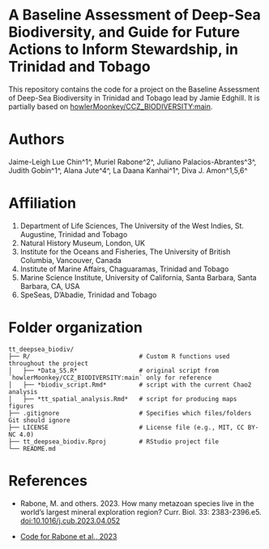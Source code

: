 # A Baseline Assessment of Deep-Sea Biodiversity, and Guide for Future Actions to Inform Stewardship, in Trinidad and Tobago

This repository contains the code for a project on the Baseline Assessment of Deep-Sea Biodiversity in Trinidad and Tobago lead by Jamie Edghill. It is partially based on [howlerMoonkey/CCZ_BIODIVERSITY:main](https://github.com/howlerMoonkey/CCZ_BIODIVERSITY).

# Authors

Jaime-Leigh Lue Chin^1^, Muriel Rabone^2^, Juliano Palacios-Abrantes^3^, Judith Gobin^1^, Alana Jute^4^, La Daana Kanhai^1^, Diva J. Amon^1,5,6^

# Affiliation

1.  Department of Life Sciences, The University of the West Indies, St. Augustine, Trinidad and Tobago
2.  Natural History Museum, London, UK
3.  Institute for the Oceans and Fisheries, The University of British Columbia, Vancouver, Canada
4.  Institute of Marine Affairs, Chaguaramas, Trinidad and Tobago
5.  Marine Science Institute, University of California, Santa Barbara, Santa Barbara, CA, USA
6.  SpeSeas, D’Abadie, Trinidad and Tobago

# Folder organization

```         
tt_deepsea_biodiv/                    
├── R/                              # Custom R functions used throughout the project
│   ├── *Data_S5.R*                 # original script from `howlerMoonkey/CCZ_BIODIVERSITY:main` only for reference
│   ├── *biodiv_script.Rmd*         # script with the current Chao2 analysis
│   ├── *tt_spatial_analysis.Rmd*   # script for producing maps figures
├── .gitignore                      # Specifies which files/folders Git should ignore
├── LICENSE                         # License file (e.g., MIT, CC BY-NC 4.0)
├── tt_deepsea_biodiv.Rproj         # RStudio project file
└── README.md
```

# References

-   Rabone, M. and others. 2023. How many metazoan species live in the world’s largest mineral exploration region? Curr. Biol. 33: 2383-2396.e5. <doi:10.1016/j.cub.2023.04.052>

-   [Code for Rabone et al., 2023](https://github.com/howlerMoonkey/CCZ_BIODIVERSITY)
